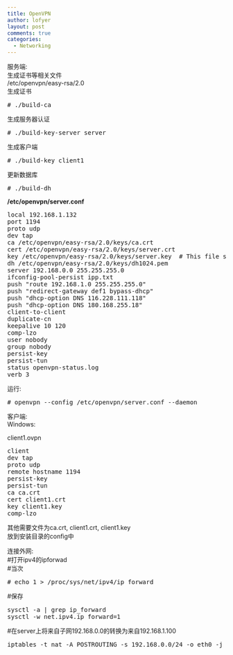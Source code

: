```yaml
---
title: OpenVPN
author: lofyer
layout: post
comments: true
categories:
  - Networking
---
```

服务端:  
生成证书等相关文件  
/etc/openvpn/easy-rsa/2.0  
生成证书

<pre># ./build-ca
</pre>

生成服务器认证

<pre># ./build-key-server server
</pre>

生成客户端

<pre># ./build-key client1
</pre>

更新数据库

<pre># ./build-dh
</pre>

**/etc/openvpn/server.conf**

<pre>local 192.168.1.132
port 1194
proto udp
dev tap
ca /etc/openvpn/easy-rsa/2.0/keys/ca.crt
cert /etc/openvpn/easy-rsa/2.0/keys/server.crt
key /etc/openvpn/easy-rsa/2.0/keys/server.key  # This file should be kept secret
dh /etc/openvpn/easy-rsa/2.0/keys/dh1024.pem
server 192.168.0.0 255.255.255.0
ifconfig-pool-persist ipp.txt
push "route 192.168.1.0 255.255.255.0"
push "redirect-gateway def1 bypass-dhcp"
push "dhcp-option DNS 116.228.111.118"
push "dhcp-option DNS 180.168.255.18"
client-to-client
duplicate-cn
keepalive 10 120
comp-lzo
user nobody
group nobody
persist-key
persist-tun
status openvpn-status.log
verb 3
</pre>

运行:

<pre># openvpn --config /etc/openvpn/server.conf --daemon
</pre>

客户端:  
Windows:

client1.ovpn

<pre>client
dev tap
proto udp
remote hostname 1194
persist-key
persist-tun
ca ca.crt
cert client1.crt
key client1.key
comp-lzo
</pre>

其他需要文件为ca.crt, client1.crt, client1.key  
放到安装目录的config中

连接外网:  
#打开ipv4的ipforwad  
#当次

<pre># echo 1 > /proc/sys/net/ipv4/ip_forward 
</pre>

#保存

<pre>sysctl -a | grep ip_forward
sysctl -w net.ipv4.ip_forward=1 
</pre>

#在server上将来自子网192.168.0.0的转换为来自192.168.1.100

<pre>iptables -t nat -A POSTROUTING -s 192.168.0.0/24 -o eth0 -j SNAT --to-source 192.168.1.100
</pre>